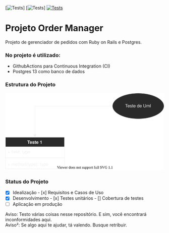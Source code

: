 [![Tests](https://img.shields.io/badge/Rails-6.1.4.1-red)]
[![Tests](https://img.shields.io/badge/Postgresql-13-blue)]
[![Tests](https://github.com/pauloalchemist/order_manager/actions/workflows/ruby.yml/badge.svg)](https://github.com/pauloalchemist/order_manager/actions/workflows/ruby.yml)

# Projeto Order Manager

Projeto de gerenciador de pedidos com Ruby on Rails e Postgres.

### No projeto é utilizado:

- GithubActions para Continuous Integration (CI)
- Postgres 13 como banco de dados 

### Estrutura do Projeto

![Uml](./requirements/uml/1.svg)

### Status do Projeto

- [x] Idealização
      - [x] Requisitos e Casos de Uso
- [x] Desenvolvimento
      - [x] Testes unitários
      - [] Cobertura de testes
- [ ] Aplicação em produção

Aviso: Testo várias coisas nesse repositório. E sim, você encontrará inconformidades aqui.  
Aviso²: Se algo aqui te ajudar, tá valendo. Busque retribuir.   
